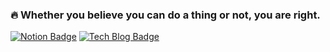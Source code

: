 ### 🔥 Whether you believe you can do a thing or not, you are right.

<div>
  
[![Notion Badge](https://img.shields.io/badge/-Portfolio-000000?logo=Notion)](https://www.notion.so/Taehee-Kim-ab31d90eaf864627b8d630fffa13ffcd)
[![Tech Blog Badge](http://img.shields.io/badge/-Tech%20blog-black?style=flat-square&logo=github&link=https://godtaeheee.github.io/)](https://godtaehee.github.io/)
  
</div>

